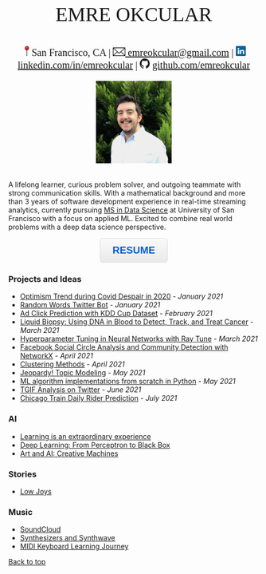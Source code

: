 <!--- Meta tags for url preview-->
<head>
    <meta property="og:type" content="website">
    <meta name="image" property="og:image" content="https://www.okcular.com.tr/resources/image.png">
</head>
<img src="image.png" style="display: none;" />
<p style="text-align: center;font-size:40px;font-family:Times">EMRE OKCULAR</p>

<p style="text-align: center;font-size:20px;font-family:Times"><img src="/resources/pin.png" width="20" height="20" alt="linkedin">San Francisco, CA | <a href="mailto:emreokcular@gmail.com"><img src="/resources/email.jpg" height="17" alt="linkedin"> emreokcular@gmail.com</a> | <img src="/resources/linkedin.jpg" width="20" height="20" alt="linkedin"> <a href="https://www.linkedin.com/in/emreokcular">linkedin.com/in/emreokcular</a> | <img src="/resources/github.png" width="20" height="20" alt="github"> <a href="https://www.github.com/emreokcular">github.com/emreokcular</a> </p>  

<center><img src="/resources/emre_kare.jpg" width="30%" and height="30%"></center>
<br style="line-height: 5px"/>
<!---Emre Okcular Personal Website
=======--->

A lifelong learner, curious problem solver, and outgoing teammate with strong communication skills. With a mathematical background and more than 3 years of software development experience in real-time streaming analytics, currently pursuing [MS in Data Science](https://www.usfca.edu/arts-sciences/graduate-programs/data-science) at University of San Francisco with a focus on applied ML. Excited to combine real world problems with a deep data science perspective. 

<!---
<h2 align="center" style="border-bottom: none" ><a href="/resources/Emre_Okcular-Resume.pdf">RESUME</a></h2>
--->
<p align="center"> <button id="submit"  onclick="window.location.href='/resources/Emre_Okcular-Resume.pdf';">RESUME</button> </p>

### Projects and Ideas

* [Optimism Trend during Covid Despair in 2020](/projects/2020.md) - *January 2021*
* [Random Words Twitter Bot](/projects/kelimebot.md) - *January 2021*
* [Ad Click Prediction with KDD Cup Dataset](https://github.com/emreokcular/click-prediction) - *February 2021*
* [Liquid Biopsy: Using DNA in Blood to Detect, Track, and Treat Cancer](https://github.com/emreokcular/cancer-detection) - *March 2021*
* [Hyperparameter Tuning in Neural Networks with Ray Tune](/projects/raytune.md) - *March 2021*
* [Facebook Social Circle Analysis and Community Detection with NetworkX](https://github.com/emreokcular/social-circle) - *April 2021*
* [Clustering Methods](https://github.com/emreokcular/clustering-methods) - *April 2021*
* [Jeopardy! Topic Modeling](https://github.com/emreokcular/jeopardy-topic-modeling) - *May 2021*
* [ML algorithm implementations from scratch in Python](/projects/implementations.md) - *May 2021*
* [TGIF Analysis on Twitter](/projects/tgif.md) - *June 2021*
* [Chicago Train Daily Rider Prediction](https://github.com/emreokcular/chicago-trains) - *July 2021*

<!-- TODO -->
<!---* [Real-time Stream Clustering with DenStream](https://github.com/emreokcular) -->
<!---* [Deploying and serving NN models with Ray](https://github.com/emreokcular) -->

### AI
* [Learning is an extraordinary experience](/projects/learning.md)
* [Deep Learning: From Perceptron to Black Box](/projects/deep_learning.md)
* [Art and AI: Creative Machines](/projects/art_and_AI.md)

### Stories
* [Low Joys](/stories/low_joys.md)

### Music
* [SoundCloud](https://soundcloud.com/emreokcular)
* [Synthesizers and Synthwave]()
* [MIDI Keyboard Learning Journey]()

[Back to top](#)

<!--- For HTML button styling-->

<style type="text/css">
#submit {
 box-shadow:inset 0px 1px 0px 0px #ffffff;
 background:linear-gradient(to bottom, #f9f9f9 5%, #e9e9e9 100%);
 background-color:#f9f9f9;
 border-radius:5px;
 border:1px solid #dcdcdc;
 display:inline-block;
 cursor:pointer;
 color:#005ed0;
 font-family:Arial;
 font-size:20px;
 font-weight:bold;
 padding:12px 24px;
 text-decoration:none;
 text-shadow:0px 0px 0px #ffffff;
}
#submit:hover {
 background:linear-gradient(to bottom, #e9e9e9 5%, #f9f9f9 100%);
 background-color:#e9e9e9;
}
#submit:active {
 position:relative;
 top:1px;
}
</style>